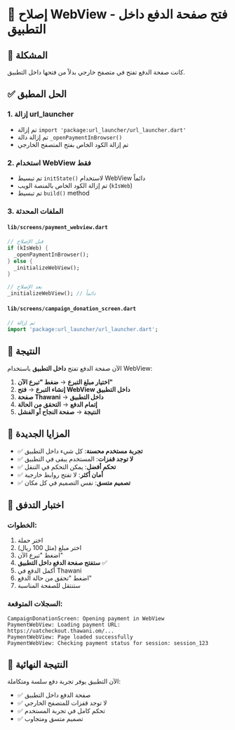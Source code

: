 # 🔧 إصلاح WebView - فتح صفحة الدفع داخل التطبيق

## 🎯 المشكلة
كانت صفحة الدفع تفتح في متصفح خارجي بدلاً من فتحها داخل التطبيق.

## ✅ الحل المطبق

### 1. **إزالة url_launcher**
- تم إزالة `import 'package:url_launcher/url_launcher.dart'`
- تم إزالة دالة `_openPaymentInBrowser()`
- تم إزالة الكود الخاص بفتح المتصفح الخارجي

### 2. **استخدام WebView فقط**
- تم تبسيط `initState()` لاستخدام WebView دائماً
- تم إزالة الكود الخاص بالمنصة الويب (`kIsWeb`)
- تم تبسيط `build()` method

### 3. **الملفات المحدثة**

#### `lib/screens/payment_webview.dart`
```dart
// قبل الإصلاح
if (kIsWeb) {
  _openPaymentInBrowser();
} else {
  _initializeWebView();
}

// بعد الإصلاح
_initializeWebView(); // دائماً
```

#### `lib/screens/campaign_donation_screen.dart`
```dart
// تم إزالة
import 'package:url_launcher/url_launcher.dart';
```

## 🚀 النتيجة

الآن صفحة الدفع تفتح **داخل التطبيق** باستخدام WebView:

1. **اختيار مبلغ التبرع** → **ضغط "تبرع الآن"**
2. **إنشاء التبرع** → **فتح WebView داخل التطبيق**
3. **صفحة Thawani** → **داخل التطبيق**
4. **إتمام الدفع** → **التحقق من الحالة**
5. **النتيجة** → **صفحة النجاح أو الفشل**

## 📱 المزايا الجديدة

- ✅ **تجربة مستخدم محسنة**: كل شيء داخل التطبيق
- ✅ **لا توجد قفزات**: المستخدم يبقى في التطبيق
- ✅ **تحكم أفضل**: يمكن التحكم في التنقل
- ✅ **أمان أكثر**: لا تفتح روابط خارجية
- ✅ **تصميم متسق**: نفس التصميم في كل مكان

## 🧪 اختبار التدفق

### الخطوات:
1. اختر حملة
2. اختر مبلغ (مثل 100 ريال)
3. اضغط "تبرع الآن"
4. **ستفتح صفحة الدفع داخل التطبيق** ✅
5. أكمل الدفع في Thawani
6. اضغط "تحقق من حالة الدفع"
7. ستنتقل للصفحة المناسبة

### السجلات المتوقعة:
```
CampaignDonationScreen: Opening payment in WebView
PaymentWebView: Loading payment URL: https://uatcheckout.thawani.om/...
PaymentWebView: Page loaded successfully
PaymentWebView: Checking payment status for session: session_123
```

## 🎯 النتيجة النهائية

الآن التطبيق يوفر تجربة دفع سلسة ومتكاملة:
- ✅ صفحة الدفع داخل التطبيق
- ✅ لا توجد قفزات للمتصفح الخارجي
- ✅ تحكم كامل في تجربة المستخدم
- ✅ تصميم متسق ومتجاوب
